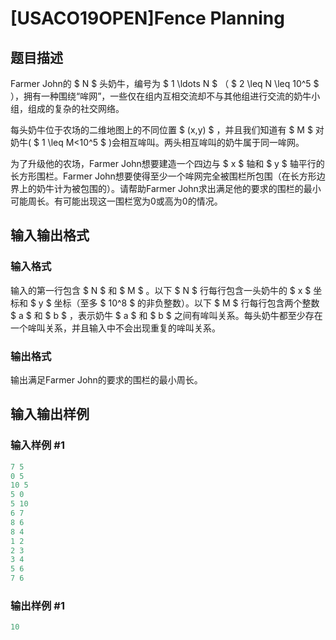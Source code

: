# [USACO19OPEN]Fence Planning

## 题目描述

Farmer John的 $ N $ 头奶牛，编号为 $ 1 \ldots N $ （ $ 2 \leq N \leq 10^5 $ ），拥有一种围绕“哞网”，一些仅在组内互相交流却不与其他组进行交流的奶牛小组，组成的复杂的社交网络。

每头奶牛位于农场的二维地图上的不同位置 $ (x,y) $ ，并且我们知道有 $ M $ 对奶牛( $ 1 \leq M<10^5 $ )会相互哞叫。两头相互哞叫的奶牛属于同一哞网。

为了升级他的农场，Farmer John想要建造一个四边与 $ x $ 轴和 $ y $ 轴平行的长方形围栏。Farmer John想要使得至少一个哞网完全被围栏所包围（在长方形边界上的奶牛计为被包围的）。请帮助Farmer John求出满足他的要求的围栏的最小可能周长。有可能出现这一围栏宽为0或高为0的情况。

## 输入输出格式

### 输入格式

输入的第一行包含 $ N $ 和 $ M $ 。以下 $ N $ 行每行包含一头奶牛的 $ x $ 坐标和 $ y $ 坐标（至多 $ 10^8 $ 的非负整数）。以下 $ M $ 行每行包含两个整数 $ a $ 和 $ b $ ，表示奶牛 $ a $ 和 $ b $ 之间有哞叫关系。每头奶牛都至少存在一个哞叫关系，并且输入中不会出现重复的哞叫关系。

### 输出格式

输出满足Farmer John的要求的围栏的最小周长。

## 输入输出样例

### 输入样例 #1

```cpp
7 5
0 5
10 5
5 0
5 10
6 7
8 6
8 4
1 2
2 3
3 4
5 6
7 6
```


### 输出样例 #1

```cpp
10
```


